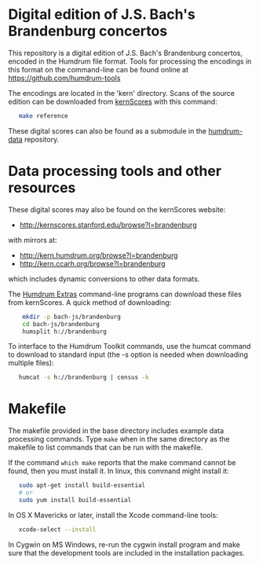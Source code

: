 Digital edition of J.S. Bach's Brandenburg concertos
====================================================

This repository is a digital edition of J.S. Bach's Brandenburg
concertos, encoded in the Humdrum file format.
Tools for processing the encodings in this format on the command-line
can be found online at https://github.com/humdrum-tools

The encodings are located in the 'kern' directory.
Scans of the source edition can be downloaded from 
[kernScores](http://kern.humdrum.org) with this command:
```bash
   make reference
```

These digital scores can also be found as a submodule in the 
[humdrum-data](https://github.com/humdrum-tools/humdrum-data) repository.



Data processing tools and other resources
=========================================

These digital scores may also be found on the kernScores website:
*    http://kernscores.stanford.edu/browse?l=brandenburg

with mirrors at:
*    http://kern.humdrum.org/browse?l=brandenburg
*    http://kern.ccarh.org/browse?l=brandenburg

which includes dynamic conversions to other data formats.  

The [Humdrum Extras](http://extras.humdrum.org) command-line programs 
can download these files from kernScores.  A quick method of downloading:
```bash
    mkdir -p bach-js/brandenburg
    cd bach-js/brandenburg
    humsplit h://brandenburg
```

To interface to the Humdrum Toolkit commands, use the humcat command to download to standard input (the -s option is needed when downloading multiple files):
```bash
   humcat -s h://brandenburg | census -k
```


Makefile
========

The makefile provided in the base directory includes example data
processing commands.  Type ```make``` when in the same directory as the
makefile to list commands that can be run with the makefile.

If the command ```which make``` reports that the make command cannot
be found, then you must install it.  In linux, this command might
install it:
```bash
   sudo apt-get install build-essential
   # or
   sudo yum install build-essential
```

In OS X Mavericks or later, install the Xcode command-line tools:
```bash
   xcode-select --install
```

In Cygwin on MS Windows, re-run the cygwin install program and make sure
that the development tools are included in the installation packages.



